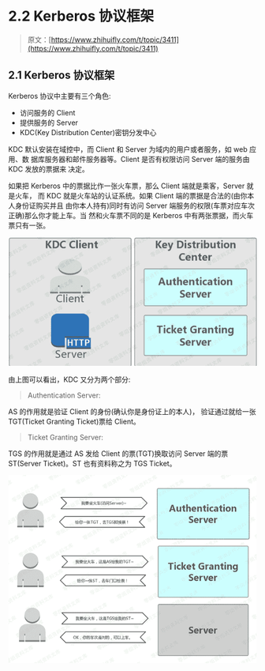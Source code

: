 # 2.2 Kerberos 协议框架

> 原文：[https://www.zhihuifly.com/t/topic/3411](https://www.zhihuifly.com/t/topic/3411)

## 2.1 Kerberos 协议框架

Kerberos 协议中主要有三个角色:

*   访问服务的 Client
*   提供服务的 Server
*   KDC(Key Distribution Center)密钥分发中心

KDC 默认安装在域控中，而 Client 和 Server 为域内的用户或者服务，如 web 应用、数
据库服务器和邮件服务器等。Client 是否有权限访问 Server 端的服务由 KDC 发放的票据来 决定。

如果把 Kerberos 中的票据比作一张火车票，那么 Client 端就是乘客，Server 就是火车， 而 KDC 就是火车站的认证系统。如果 Client 端的票据是合法的(由你本人身份证购买并且 由你本人持有)同时有访问 Server 端服务的权限(车票对应车次正确)那么你才能上车。当 然和火车票不同的是 Kerberos 中有两张票据，而火车票只有一张。

![image](img/9bce7651e67a4fb899fb055ec4dafac9.png)

由上图可以看出，KDC 又分为两个部分:

> Authentication Server:

AS 的作用就是验证 Client 的身份(确认你是身份证上的本人)，
验证通过就给一张 TGT(Ticket Granting Ticket)票给 Client。

> Ticket Granting Server:

TGS 的作用就是通过 AS 发给 Client 的票(TGT)换取访问 Server
端的票 ST(Server Ticket)。ST 也有资料称之为 TGS Ticket。

![image](img/75c96387191c63d01b22c6cc873d17e4.png)